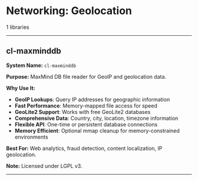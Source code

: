 # Networking: Geolocation

1 libraries

---

## cl-maxminddb

**System Name:** `cl-maxminddb`

**Purpose:** MaxMind DB file reader for GeoIP and geolocation data.

**Why Use It:**
- **GeoIP Lookups**: Query IP addresses for geographic information
- **Fast Performance**: Memory-mapped file access for speed
- **GeoLite2 Support**: Works with free GeoLite2 databases
- **Comprehensive Data**: Country, city, location, timezone information
- **Flexible API**: One-time or persistent database connections
- **Memory Efficient**: Optional mmap cleanup for memory-constrained environments

**Best For:** Web analytics, fraud detection, content localization, IP geolocation.

**Note:** Licensed under LGPL v3.

---


